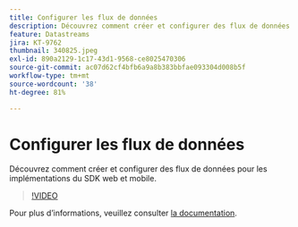 ```yaml
---
title: Configurer les flux de données
description: Découvrez comment créer et configurer des flux de données.
feature: Datastreams
jira: KT-9762
thumbnail: 340825.jpeg
exl-id: 890a2129-1c17-43d1-9568-ce8025470306
source-git-commit: ac07d62cf4bfb6a9a8b383bbfae093304d008b5f
workflow-type: tm+mt
source-wordcount: '38'
ht-degree: 81%

---
```


# Configurer les flux de données

Découvrez comment créer et configurer des flux de données pour les implémentations du SDK web et mobile.

>[!VIDEO](https://video.tv.adobe.com/v/340825?quality=12&learn=on)

Pour plus d’informations, veuillez consulter [la documentation](https://experienceleague.adobe.com/docs/experience-platform/edge/fundamentals/datastreams.html?lang=fr).
